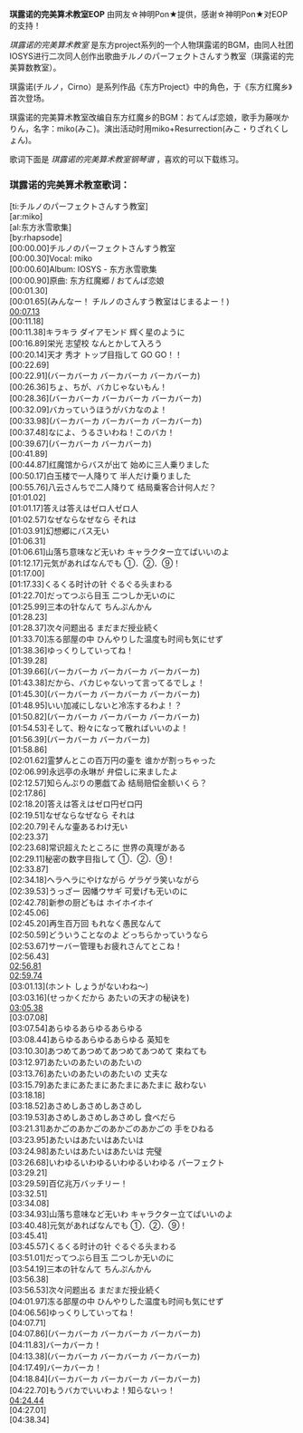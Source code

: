 

**琪露诺的完美算术教室EOP** 由网友☆神明Pon★提供，感谢☆神明Pon★对EOP的支持！

  

_琪露诺的完美算术教室_
是东方project系列的一个人物琪露诺的BGM，由同人社团IOSYS进行二次同人创作出歌曲チルノのパーフェクトさんすう教室（琪露诺的完美算数教室）。

  

琪露诺(チルノ，Cirno）是系列作品《东方Project》中的角色，于《东方红魔乡》首次登场。

  

琪露诺的完美算术教室改编自东方红魔乡的BGM：おてんば恋娘，歌手为藤咲かりん，名字：miko(みこ)。演出活动时用miko+Resurrection(みこ・りざれくしょん)。

  

歌词下面是 _琪露诺的完美算术教室钢琴谱_ ，喜欢的可以下载练习。

### 琪露诺的完美算术教室歌词：

[ti:チルノのパーフェクトさんすう教室]  
[ar:miko]  
[al:东方氷雪歌集]  
[by:rhapsode]  
[00:00.00]チルノのパーフェクトさんすう教室  
[00:00.30]Vocal: miko  
[00:00.60]Album: IOSYS - 东方氷雪歌集  
[00:00.90]原曲: 东方红魔郷 / おてんば恋娘  
[00:01.30]  
[00:01.65](みんなー！ チルノのさんすう教室はじまるよー！)  
[00:07.13](あたいみたいな天才目指して、がんばっていってね！)  
[00:11.18]  
[00:11.38]キラキラ ダイアモンド 辉く星のように  
[00:16.89]栄光 志望校 なんとかして入ろう  
[00:20.14]天才 秀才 トップ目指して GO GO！！  
[00:22.69]  
[00:22.91](バーカバーカ バーカバーカ バーカバーカ)  
[00:26.36]ちょ、ちが、バカじゃないもん！  
[00:28.36](バーカバーカ バーカバーカ バーカバーカ)  
[00:32.09]バカっていうほうがバカなのよ！  
[00:33.98](バーカバーカ バーカバーカ バーカバーカ)  
[00:37.48]なによ、うるさいわね！このバカ！  
[00:39.67](バーカバーカ バーカバーカ)  
[00:41.89]  
[00:44.87]红魔馆からバスが出て 始めに三人乗りました  
[00:50.17]白玉楼で一人降りて 半人だけ乗りました  
[00:55.76]八云さんちで二人降りて 结局乗客合计何人だ？  
[01:01.02]  
[01:01.17]答えは答えはゼロ人ゼロ人  
[01:02.57]なぜならなぜなら それは  
[01:03.91]幻想郷にバス无い  
[01:06.31]  
[01:06.61]山落ち意味など无いわ キャラクター立てばいいのよ  
[01:12.17]元気があればなんでも ①．②．⑨！  
[01:17.00]  
[01:17.33]くるくる时计の针 ぐるぐる头まわる  
[01:22.70]だってつぶら目玉 二つしか无いのに  
[01:25.99]三本の针なんて ちんぷんかん  
[01:28.23]  
[01:28.37]次々问题出る まだまだ授业続く  
[01:33.70]冻る部屋の中 ひんやりした温度も时间も気にせず  
[01:38.36]ゆっくりしていってね！  
[01:39.28]  
[01:39.66](バーカバーカ バーカバーカ バーカバーカ)  
[01:43.38]だから、バカじゃないって言ってるでしょ！  
[01:45.30](バーカバーカ バーカバーカ バーカバーカ)  
[01:48.95]いい加减にしないと冷冻するわよ！？  
[01:50.82](バーカバーカ バーカバーカ バーカバーカ)  
[01:54.53]そして、粉々になって散ればいいのよ！  
[01:56.39](バーカバーカ バーカバーカ)  
[01:58.86]  
[02:01.62]霊梦んとこの百万円の壷を 谁かが割っちゃった  
[02:06.99]永远亭の永琳が 弁偿しに来ましたよ  
[02:12.57]知らんぷりの悪戯てゐ 结局赔偿金额いくら？  
[02:17.86]  
[02:18.20]答えは答えはゼロ円ゼロ円  
[02:19.51]なぜならなぜなら それは  
[02:20.79]そんな壷あるわけ无い  
[02:23.37]  
[02:23.68]常识超えたところに 世界の真理がある  
[02:29.11]秘密の数字目指して ①．②．⑨！  
[02:33.87]  
[02:34.18]ヘラヘラにやけながら ゲラゲラ笑いながら  
[02:39.53]うっざー 因幡ウサギ 可爱げも无いのに  
[02:42.78]新参の厨どもは ホイホイホイ  
[02:45.06]  
[02:45.20]再生百万回 もれなく愚民なんて  
[02:50.59]どういうことなのよ どっちらかっていうなら  
[02:53.67]サーバー管理もお疲れさんてとこね！  
[02:56.43]  
[02:56.81](わかった、あたいがあまりにも天才だから)  
[02:59.74](嫉妬してるんでしょう？)  
[03:01.13](ホント しょうがないわね～)  
[03:03.16](せっかくだから あたいの天才の秘诀を)  
[03:05.38](ちょっとだけ教えてあげてもいいわよ？)  
[03:07.08]  
[03:07.54]あらゆるあらゆるあらゆる  
[03:08.44]あらゆるあらゆるあらゆる 英知を  
[03:10.30]あつめてあつめてあつめてあつめて 束ねても  
[03:12.97]あたいのあたいのあたいの  
[03:13.76]あたいのあたいのあたいの 丈夫な  
[03:15.79]あたまにあたまにあたまにあたまに 敌わない  
[03:18.18]  
[03:18.52]あさめしあさめしあさめし  
[03:19.53]あさめしあさめしあさめし 食べだら  
[03:21.31]あかごのあかごのあかごのあかごの 手をひねる  
[03:23.95]あたいはあたいはあたいは  
[03:24.98]あたいはあたいはあたいは 完璧  
[03:26.68]いわゆるいわゆるいわゆるいわゆる パーフェクト  
[03:29.21]  
[03:29.59]百亿兆万バッチリー！  
[03:32.51]  
[03:34.08]  
[03:34.93]山落ち意味など无いわ キャラクター立てばいいのよ  
[03:40.48]元気があればなんでも ①．②．⑨！  
[03:45.41]  
[03:45.57]くるくる时计の针 ぐるぐる头まわる  
[03:51.01]だってつぶら目玉 二つしか无いのに  
[03:54.19]三本の针なんて ちんぷんかん  
[03:56.38]  
[03:56.53]次々问题出る まだまだ授业続く  
[04:01.97]冻る部屋の中 ひんやりした温度も时间も気にせず  
[04:06.56]ゆっくりしていってね！  
[04:07.71]  
[04:07.86](バーカバーカ バーカバーカ バーカバーカ)  
[04:11.83]バーカバーカ！  
[04:13.38](バーカバーカ バーカバーカ バーカバーカ)  
[04:17.49]バーカバーカ！  
[04:18.84](バーカバーカ バーカバーカ バーカバーカ)  
[04:22.70]もうバカでいいわよ！知らないっ！  
[04:24.44](バーカバーカ！)  
[04:27.01]  
[04:38.34]

